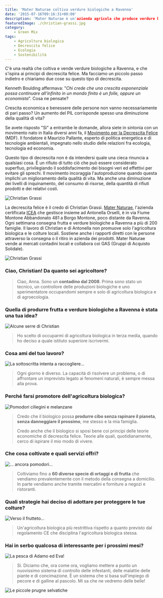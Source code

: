 ```yaml
---
title: 'Mater Naturae coltiva verdure biologiche a Ravenna'
date: '2015-07-16T09:16:31+00:00'
description: 'Mater Naturae è un'azienda agricola che produce verdure biologiche a Ravenna e che promuove i principi della decrescita felice.'
featuredImage: ./christian-grassi.jpg
category:
    - Green Mix
tags:
    - Agricoltura biologica
    - Decrescita felice
    - Ecologia
    - Sostenibilità
---
```


C'è una realtà che coltiva e vende verdure biologiche a Ravenna, e che s'ispira ai principi di decrescita felice.
Ma facciamo un piccolo passo indietro e chiariamo due cose su questo tipo di decrescita.

Kenneth Boulding affermava: "*Chi crede che una crescita esponenziale possa continuare all'infinito in un mondo finito è un folle, oppure un economista*". Cosa ne pensate?

Crescita economica e benessere delle persone non vanno necessariamente di pari passo?
Un aumento del PIL corrisponde spesso una diminuzione della qualità di vita?

Se avete risposto "Sì" a entrambe le domande, allora siete in sintonia con un movimento nato in Italia diversi anni fa, il [Movimento per la Decrescita Felice](http://decrescitafelice.it) (MDF).
Il fondatore è Maurizio Pallante, esperto di politica energetica e di tecnologie ambientali, impegnato nello studio delle relazioni fra ecologia, tecnologia ed economia.

Questo tipo di decrescita non è da intendersi quale una cieca rinuncia a qualsiasi cosa.
È un rifiuto di tutto ciò che può essere considerato superfluo, privilegiando il soddisfacimento dei bisogni veri ed effettivi per evitare gli sprechi.
Il movimento incoraggia l'autoproduzione quando questa implichi un miglioramento della qualità di vita. Ma anche una diminuzione dei livelli di inquinamento, del consumo di risorse, della quantità di rifiuti prodotti e dei relativi costi.

![Christian Grassi](./christian-cassetta-1.jpg)

La decrescita felice è il credo di Christian Grassi.
[Mater Naturae](https://www.facebook.com/mater.naturae?fref=ts), l'azienda certificata [ICEA](http://www.icea.info/it/) che gestisce insieme ad Antonella Orselli, è in via Fiume Montone Abbandonato 481 a Borgo Montone, poco distante da Ravenna.
Ogni settimana consegna frutta e verdure biologiche a Ravenna a più di 200 famiglie.
Il lavoro di Christian e di Antonella non promuove solo l'agricoltura biologica e le colture locali. Sostiene anche i rapporti diretti con le persone attraverso la consegna o il ritiro in azienda dei prodotti.
Mater Naturae vende ai mercati contadini locali e collabora coi GAS (Gruppi di Acquisto Solidale).

![Christian Grassi](./christian-cassetta-2.jpg)

### Ciao, Christian! Da quanto sei agricoltore?

> Ciao, Anna. Sono un **contadino dal 2008**. Prima sono stato un tecnico, un controllore delle produzioni biologiche e uno sperimentatore occupandomi sempre e solo di agricoltura biologica e di agroecologia.

### Quella di produrre frutta e verdure biologiche a Ravenna è stata una tua idea?

![Alcune serre di Christian](./serra-2.jpg)

> Ho scelto di occuparmi di agricoltura biologica in terza media, quando ho deciso a quale istituto superiore iscrivermi.

### Cosa ami del tuo lavoro?

![La sottoscritta intenta a raccogliere...](./serra-1.jpg)

> Ogni giorno è diverso. La capacità di risolvere un problema, o di affrontare un imprevisto legato ai fenomeni naturali, è sempre messa alla prova.

### Perché farsi promotore dell'agricoltura biologica?

![Pomodori ciliegini e melanzane](./serra-3.jpg)

> Credo che il biologico possa **produrre cibo senza rapinare il pianeta**, **senza danneggiare il prossimo**, me stesso e la mia famiglia.
>
> Credo anche che il biologico si sposi bene coi principi delle teorie economiche di decrescita felice. Teorie alle quali, quotidianamente, cerco di ispirare il mio modo di vivere.

### Che cosa coltivate e quali servizi offri?

![... ancora pomodori...](./serra-4.jpg)

> Coltiviamo fino a **60 diverse specie di ortaggi e di frutta** che vendiamo prevalentemente con il metodo della consegna a domicilio. In parte vendiamo anche tramite mercatini e forniture a negozi e ristoranti.

### Quali strategie hai deciso di adottare per proteggere le tue colture?

![Verso il frutteto...](./frutteto.jpg)

> Un'agricoltura biologica più restrittiva rispetto a quanto previsto dal regolamento CE che disciplina l'agricoltura biologica stessa.

### Hai in serbo qualcosa di interessante per i prossimi mesi?

![La pesca di Adamo ed Eva!](./pesca.jpg)

> Sì. Diciamo che, ora come ora, vogliamo mettere a punto un nuovissimo sistema di controllo delle infestanti, delle malattie delle piante e di concimazione. È un sistema che si basa sull'impiego di pecore e di galline al pascolo. Mi sa che ne vedremo delle belle!

![Le piccole prugne selvatiche](./prugne.jpg)
